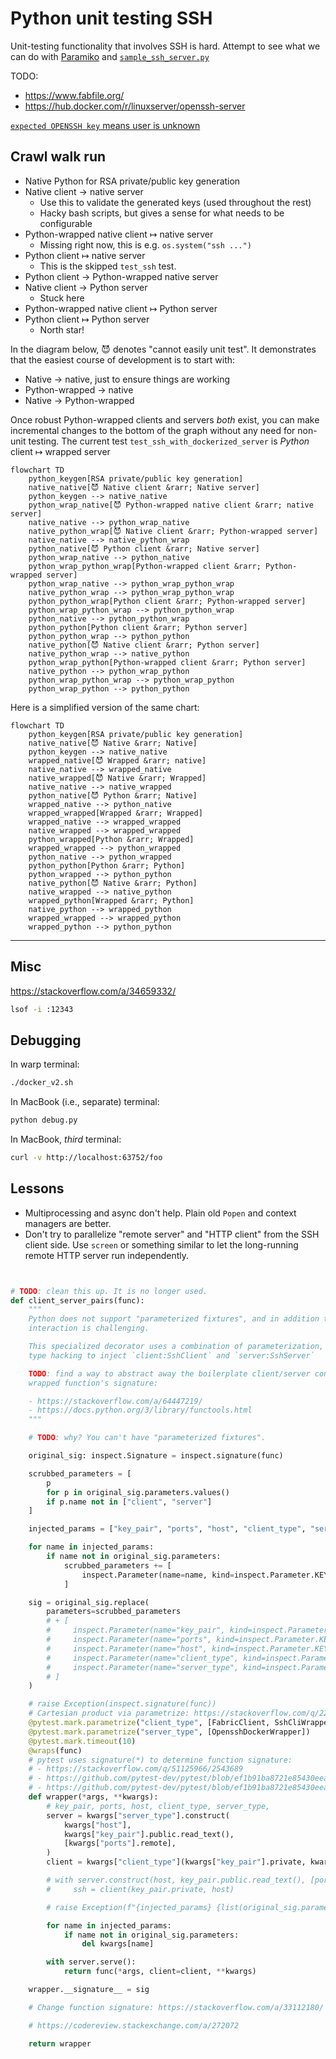 # Python unit testing SSH

Unit-testing functionality that involves SSH is hard. Attempt to see what we can do with
[Paramiko](https://docs.paramiko.org/en/latest/api/server.html)
and
[`sample_ssh_server.py`](https://gist.github.com/cschwede/3e2c025408ab4af531651098331cce45)

TODO:

- https://www.fabfile.org/
- https://hub.docker.com/r/linuxserver/openssh-server


[`expected OPENSSH key` means user is unknown](https://github.com/paramiko/paramiko/issues/1612)

## Crawl walk run

- Native Python for RSA private/public key generation
- Native client &rarr; native server
    - Use this to validate the generated keys (used throughout the rest)
    - Hacky bash scripts, but gives a sense for what needs to be configurable
- Python-wrapped native client &mapsto; native server
    - Missing right now, this is e.g. `os.system("ssh ...")`
- Python client &mapsto; native server
    - This is the skipped `test_ssh` test.
- Python client &rarr; Python-wrapped native server
- Native client &rarr; Python server
    - Stuck here
- Python-wrapped native client &mapsto; Python server
- Python client &mapsto; Python server
    - North star!

In the diagram below, :smiling_imp: denotes "cannot easily unit test". It demonstrates that the
easiest course of development is to start with:

- Native &rarr; native, just to ensure things are working
- Python-wrapped &rarr; native
- Native &rarr; Python-wrapped

Once robust Python-wrapped clients and servers _both_ exist, you can make incremental changes to
the bottom of the graph without any need for non-unit testing. The current test
`test_ssh_with_dockerized_server` is _Python_ client &mapsto; wrapped server

```mermaid
flowchart TD
    python_keygen[RSA private/public key generation]
    native_native[😈 Native client &rarr; Native server]
    python_keygen --> native_native
    python_wrap_native[😈 Python-wrapped native client &rarr; native server]
    native_native --> python_wrap_native
    native_python_wrap[😈 Native client &rarr; Python-wrapped server]
    native_native --> native_python_wrap
    python_native[😈 Python client &rarr; Native server]
    python_wrap_native --> python_native
    python_wrap_python_wrap[Python-wrapped client &rarr; Python-wrapped server]
    python_wrap_native --> python_wrap_python_wrap
    native_python_wrap --> python_wrap_python_wrap
    python_python_wrap[Python client &rarr; Python-wrapped server]
    python_wrap_python_wrap --> python_python_wrap
    python_native --> python_python_wrap
    python_python[Python client &rarr; Python server]
    python_python_wrap --> python_python
    native_python[😈 Native client &rarr; Python server]
    native_python_wrap --> native_python
    python_wrap_python[Python-wrapped client &rarr; Python server]
    native_python --> python_wrap_python
    python_wrap_python_wrap --> python_wrap_python
    python_wrap_python --> python_python
```

Here is a simplified version of the same chart:

```mermaid
flowchart TD
    python_keygen[RSA private/public key generation]
    native_native[😈 Native &rarr; Native]
    python_keygen --> native_native
    wrapped_native[😈 Wrapped &rarr; native]
    native_native --> wrapped_native
    native_wrapped[😈 Native &rarr; Wrapped]
    native_native --> native_wrapped
    python_native[😈 Python &rarr; Native]
    wrapped_native --> python_native
    wrapped_wrapped[Wrapped &rarr; Wrapped]
    wrapped_native --> wrapped_wrapped
    native_wrapped --> wrapped_wrapped
    python_wrapped[Python &rarr; Wrapped]
    wrapped_wrapped --> python_wrapped
    python_native --> python_wrapped
    python_python[Python &rarr; Python]
    python_wrapped --> python_python
    native_python[😈 Native &rarr; Python]
    native_wrapped --> native_python
    wrapped_python[Wrapped &rarr; Python]
    native_python --> wrapped_python
    wrapped_wrapped --> wrapped_python
    wrapped_python --> python_python
```

----

## Misc

https://stackoverflow.com/a/34659332/

```bash
lsof -i :12343
```

## Debugging

In warp terminal:

```bash
./docker_v2.sh
```

In MacBook (i.e., separate) terminal:

```bash
python debug.py
```

In MacBook, _third_ terminal:

```bash
curl -v http://localhost:63752/foo
```

## Lessons

- Multiprocessing and async don't help. Plain old `Popen` and context managers are better.
- Don't try to parallelize "remote server" and "HTTP client" from the SSH client side. Use `screen`
  or something similar to let the long-running remote HTTP server run independently.

```python


# TODO: clean this up. It is no longer used.
def client_server_pairs(func):
    """
    Python does not support "parameterized fixtures", and in addition testing SSH client/server
    interaction is challenging.

    This specialized decorator uses a combination of parameterization, existing fixtures, and
    type hacking to inject `client:SshClient` and `server:SshServer`

    TODO: find a way to abstract away the boilerplate client/server construction by modifying the
    wrapped function's signature:

    - https://stackoverflow.com/a/64447219/
    - https://docs.python.org/3/library/functools.html
    """

    # TODO: why? You can't have "parameterized fixtures".

    original_sig: inspect.Signature = inspect.signature(func)

    scrubbed_parameters = [
        p
        for p in original_sig.parameters.values()
        if p.name not in ["client", "server"]
    ]

    injected_params = ["key_pair", "ports", "host", "client_type", "server_type"]

    for name in injected_params:
        if name not in original_sig.parameters:
            scrubbed_parameters += [
                inspect.Parameter(name=name, kind=inspect.Parameter.KEYWORD_ONLY)
            ]

    sig = original_sig.replace(
        parameters=scrubbed_parameters
        # + [
        #     inspect.Parameter(name="key_pair", kind=inspect.Parameter.KEYWORD_ONLY),
        #     inspect.Parameter(name="ports", kind=inspect.Parameter.KEYWORD_ONLY),
        #     inspect.Parameter(name="host", kind=inspect.Parameter.KEYWORD_ONLY),
        #     inspect.Parameter(name="client_type", kind=inspect.Parameter.KEYWORD_ONLY),
        #     inspect.Parameter(name="server_type", kind=inspect.Parameter.KEYWORD_ONLY),
        # ]
    )

    # raise Exception(inspect.signature(func))
    # Cartesian product via parametrize: https://stackoverflow.com/q/22171681/
    @pytest.mark.parametrize("client_type", [FabricClient, SshCliWrapper])
    @pytest.mark.parametrize("server_type", [OpensshDockerWrapper])
    @pytest.mark.timeout(10)
    @wraps(func)
    # pytest uses signature(*) to determine function signature:
    # - https://stackoverflow.com/q/51125966/2543689
    # - https://github.com/pytest-dev/pytest/blob/ef1b91ba8721e85430eead4c2849d8e072fe8350/src/_pytest/python.py#L893
    # - https://github.com/pytest-dev/pytest/blob/ef1b91ba8721e85430eead4c2849d8e072fe8350/src/_pytest/compat.py#L147
    def wrapper(*args, **kwargs):
        # key_pair, ports, host, client_type, server_type,
        server = kwargs["server_type"].construct(
            kwargs["host"],
            kwargs["key_pair"].public.read_text(),
            [kwargs["ports"].remote],
        )
        client = kwargs["client_type"](kwargs["key_pair"].private, kwargs["host"])

        # with server.construct(host, key_pair.public.read_text(), [ports.remote]).serve():
        #     ssh = client(key_pair.private, host)

        # raise Exception(f"{injected_params} {list(original_sig.parameters.keys())}")

        for name in injected_params:
            if name not in original_sig.parameters:
                del kwargs[name]

        with server.serve():
            return func(*args, client=client, **kwargs)

    wrapper.__signature__ = sig

    # Change function signature: https://stackoverflow.com/a/33112180/

    # https://codereview.stackexchange.com/a/272072

    return wrapper
```
